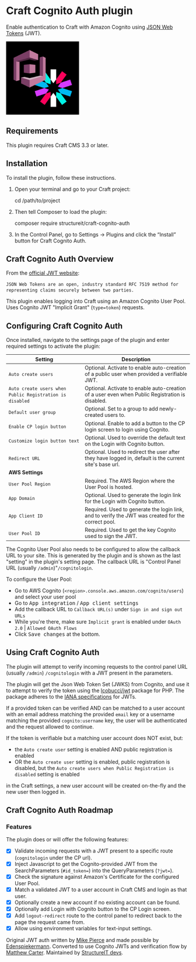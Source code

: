 # Craft Cognito Auth plugin

Enable authentication to Craft with Amazon Cognito using [JSON Web Tokens](https://jwt.io/) (JWT).

<img src="resources/img/cognito+jwt.png" alt="Logo" width="200" height="200">

## Requirements

This plugin requires Craft CMS 3.3 or later.

## Installation

To install the plugin, follow these instructions.

1. Open your terminal and go to your Craft project:

    cd /path/to/project

2. Then tell Composer to load the plugin:

    composer require structureit/craft-cognito-auth

3. In the Control Panel, go to Settings → Plugins and click the “Install” button for Craft Cognito Auth.

## Craft Cognito Auth Overview

From the [official JWT website](https://jwt.io/):

    JSON Web Tokens are an open, industry standard RFC 7519 method for representing claims securely between two parties.

This plugin enables logging into Craft using an Amazon Cognito User Pool. Uses Cognito JWT "Implicit Grant" (`type=token`) requests.

## Configuring Craft Cognito Auth

Once installed, navigate to the settings page of the plugin and enter required settings to activate the plugin:

| Setting                                                  | Description                                                                                            |
| -------------------------------------------------------- | ------------------------------------------------------------------------------------------------------ |
| `Auto create users`                                      | Optional. Activate to enable auto-creation of a public user when provided a verifiable JWT.            |
| `Auto create users when Public Registration is disabled` | Optional. Activate to enable auto-creation of a user even when Public Registration is disabled.        |
| `Default user group`                                     | Optional. Set to a group to add newly-created users to.                                                |
| `Enable CP login button`                                 | Optional. Enable to add a button to the CP login screen to login using Cognito.                        |
| `Customize login button text`                            | Optional. Used to override the default text on the Login with Cognito button.                          |
| `Redirect URL`                                           | Optional. Used to redirect the user after they have logged in, default is the current site's base url. |
| **AWS Settings**                                         |
| `User Pool Region`                                       | Required. The AWS Region where the User Pool is hosted.                                                |
| `App Domain`                                             | Optional. Used to generate the login link for the Login with Cognito button.                           |
| `App Client ID`                                          | Required. Used to generate the login link, and to verify the JWT was created for the correct pool.     |
| `User Pool ID`                                           | Required. Used to get the key Cognito used to sign the JWT.                                            |

The Cognito User Pool also needs to be configured to allow the callback URL to your site.
This is generated by the plugin and is shown as the last "setting" in the plugin's setting page.
The callback URL is "Control Panel URL (usually `/admin`)"`/cognitologin`.

To configure the User Pool:

- Go to AWS Cognito (`<region>.console.aws.amazon.com/cognito/users`) and select your user pool
- Go to <kbd>App integration</kbd> / <kbd>App client settings</kbd>
- Add the callback URL to `Callback URL(s)` under `Sign in and sign out URLs`
- While you're there, make sure `Implicit grant` is enabled under `OAuth 2.0` | `Allowed OAuth Flows`
- Click <kbd>Save changes</kbd> at the bottom.

## Using Craft Cognito Auth

The plugin will attempt to verify incoming requests to the control panel URL (usually `/admin`) `/cognitologin` with a JWT present in the parameters.

The plugin will get the Json Web Token Set (JWKS) from Cognito,
and use it to attempt to verify the token using the [lcobucci/jwt](https://github.com/lcobucci/jwt) package for PHP.
The package adheres to the [IANA specifications](https://www.iana.org/assignments/jwt/jwt.xhtml) for JWTs.

If a provided token can be verified AND
can be matched to a user account with an email address matching the provided `email` key
or a username matching the provided `cognito:username` key,
the user will be authenticated and the request allowed to continue.

If the token is verifiable but a matching user account does NOT exist, but:

- the `Auto create user` setting is enabled AND public registration is enabled
- OR the `Auto create user` setting is enabled, public registration is disabled, but the `Auto create users when Public Registration is disabled` setting is enabled

in the Craft settings, a new user account will be created on-the-fly and the new user then logged in.

## Craft Cognito Auth Roadmap

### Features

The plugin does or will offer the following features:

- [x] Validate incoming requests with a JWT present to a specific route (`cognitologin` under the CP url).
- [x] Inject Javascript to get the Cognito-provided JWT from the SearchParameters (`#id_token=`) into the QueryParameters (`?jwt=`).
- [x] Check the signature against Amazon's Certificate for the configured User Pool.
- [x] Match a validated JWT to a user account in Craft CMS and login as that user.
- [x] Optionally create a new account if no existing account can be found.
- [x] Optionally add Login with Cognito button to the CP Login screen.
- [x] Add `logout-redirect` route to the control panel to redirect back to the page the request came from.
- [x] Allow using environment variables for text-input settings.

Original JWT auth written by [Mike Pierce](https://michaelpierce.trade) and made possible by [Edenspiekermann](https://edenspiekermann.com).
Converted to use Cognito JWTs and verification flow by [Matthew Carter](https://github.com/Walkman100).
Maintained by [StructureIT devs](https://github.com/StructureIt).
